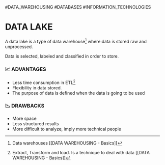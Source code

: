 #DATA_WAREHOUSING #DATABASES #INFORMATION_TECHNOLOGIES 

# DATA LAKE 

A data lake is a type of data warehouse[^1] where data is stored raw and unprocessed. 

Data is selected, labeled and classified in order to store. 

### 📈 ADVANTAGES

* Less time consumption in ETL[^2]
* Flexibility in data stored. 
* The purpose of data is defined when the data is going to be used

### 📉 DRAWBACKS

* More space
* Less structured results
* More difficult to analyze, imply more technical people

[^1]: Data warehouses [[DATA WAREHOUSING - Basics]]
[^2]: Extract, Transform and load. Is a technique to deal with data [[DATA WAREHOUSING - Basics]]

